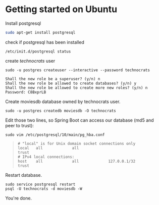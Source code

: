 # Getting started on Ubuntu

Install postgresql
```sh
sudo apt-get install postgresql
```

check if postgresql has been installed
```
/etc/init.d/postgresql status
```

create *technocrats* user
```
sudo -u postgres createuser --interactive --password technocrats

Shall the new role be a superuser? (y/n) n
Shall the new role be allowed to create databases? (y/n) y
Shall the new role be allowed to create more new roles? (y/n) n
Password: C8BxprLB
```

Create moviesdb database owned by technocrats user.

```
sudo -u postgres createdb moviesdb -O technocrats
```


Edit those two lines, so Spring Boot can access our database (md5 and peer to trust):
```
sudo vim /etc/postgresql/10/main/pg_hba.conf
```
> ```
> # "local" is for Unix domain socket connections only
> local   all             all                                     trust
> # IPv4 local connections:
> host    all             all             127.0.0.1/32            trust
> ```

Restart database.
```
sudo service postgresql restart
psql -U technocrats -d moviesdb -W
```

You're done.
